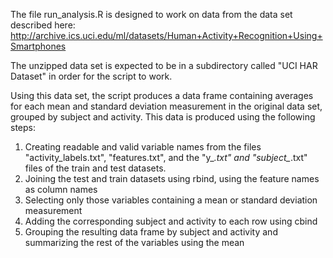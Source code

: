 The file run_analysis.R is designed to work on data from the data set described here: http://archive.ics.uci.edu/ml/datasets/Human+Activity+Recognition+Using+Smartphones

The unzipped data set is expected to be in a subdirectory called "UCI HAR Dataset" in order for the script to work.

Using this data set, the script produces a data frame containing averages for each mean and standard deviation measurement in the original data set, grouped by subject and activity. This data is produced using the following steps:

1. Creating readable and valid variable names from the files "activity_labels.txt", "features.txt", and the "y_*.txt" and "subject_*.txt" files of the train and test datasets.
2. Joining the test and train datasets using rbind, using the feature names as column names
3. Selecting only those variables containing a mean or standard deviation measurement
4. Adding the corresponding subject and activity to each row using cbind
5. Grouping the resulting data frame by subject and activity and summarizing the rest of the variables using the mean
